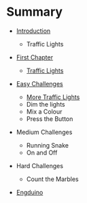 # Summary

* [Introduction](README.md)
   * Traffic Lights
* [First Chapter](chapter1.md)
   * [Traffic Lights](traffic_lights.md)
* [Easy Challenges](easy_challenges.md)
   * [More Traffic Lights](more_traffic_lights.md)
   * Dim the lights
   * Mix a Colour
   * Press the Button
* Medium Challenges
   * Running Snake
   * On and Off
* Hard Challenges
   * Count the Marbles

* [Engduino](engduino.md)